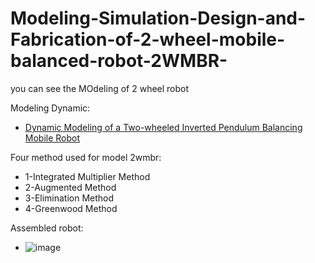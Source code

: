 # Modeling-Simulation-Design-and-Fabrication-of-2-wheel-mobile-balanced-robot-2WMBR-

you can see the MOdeling of 2 wheel robot

Modeling Dynamic:
  * [Dynamic Modeling of a Two-wheeled Inverted Pendulum Balancing Mobile Robot](http://mercury.hau.ac.kr/sjkwon/Lecture/Capstone/2015-08%20IJCAS(Vol13,%20No4).PDF)

Four method used for model 2wmbr:
  * 1-Integrated Multiplier Method
  * 2-Augmented Method
  * 3-Elimination Method
  * 4-Greenwood Method


Assembled robot:
 * ![image](https://user-images.githubusercontent.com/60617560/126822341-7d559f83-faf3-42d9-87e0-71535e682e7b.png)
